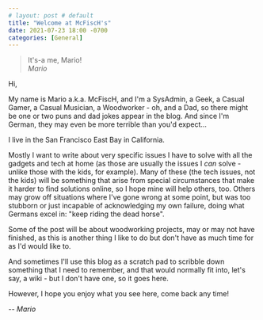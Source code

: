 ```yaml
---
# layout: post # default
title: "Welcome at McFiscH's"
date: 2021-07-23 18:00 -0700
categories: [General]
---
```

> It's-a me, Mario!<br>
> *Mario*

Hi,

My name is Mario a.k.a. McFiscH, and I'm a SysAdmin, a Geek, a Casual Gamer, a Casual Musician, a Woodworker - oh, and a Dad, so there might be one or two puns and dad jokes appear in the blog. And since I'm German, they may even be more terrible than you'd expect...

I live in the San Francisco East Bay in California.

Mostly I want to write about very specific issues I have to solve with all the gadgets and tech at home (as those are usually the issues I _can_ solve - unlike those with the kids, for example). Many of these (the tech issues, not the kids) will be something that arise from special circumstances that make it harder to find solutions online, so I hope mine will help others, too. Others may grow off situations where I've gone wrong at some point, but was too stubborn or just incapable of acknowledging my own failure, doing what Germans excel in: "keep riding the dead horse".

Some of the post will be about woodworking projects, may or may not have finished, as this is another thing I like to do but don't have as much time for as I'd would like to.

And sometimes I'll use this blog as a scratch pad to scribble down something that I need to remember, and that would normally fit into, let's say, a wiki - but I don't have one, so it goes here.

However, I hope you enjoy what you see here, come back any time!

_-- Mario_
